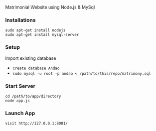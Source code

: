 
Matrimonial Website using Node.js & MySql

### Installations
```
sudo apt-get install nodejs
sudo apt-get install mysql-server
```
### Setup

Import existing database
  - `create database Andao` 
  - `sudo mysql -u root -p andao < /path/to/this/repo/matrimony.sql`
### Start Server
```
cd /path/to/app/directory
node app.js
```
### Launch App
```
visit http://127.0.0.1:8081/
```
